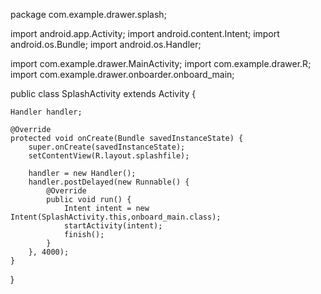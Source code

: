 package com.example.drawer.splash;

import android.app.Activity;
import android.content.Intent;
import android.os.Bundle;
import android.os.Handler;

import com.example.drawer.MainActivity;
import com.example.drawer.R;
import com.example.drawer.onboarder.onboard_main;

public class SplashActivity extends Activity {


    Handler handler;

    @Override
    protected void onCreate(Bundle savedInstanceState) {
        super.onCreate(savedInstanceState);
        setContentView(R.layout.splashfile);

        handler = new Handler();
        handler.postDelayed(new Runnable() {
            @Override
            public void run() {
                Intent intent = new Intent(SplashActivity.this,onboard_main.class);
                startActivity(intent);
                finish();
            }
        }, 4000);
    }
}
